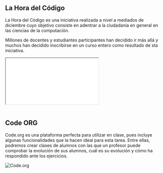 ## La Hora del Código

La Hora del Código es una iniciativa realizada a nivel a mediados de diciembre cuyo objetivo consiste en adentrar a la ciudadanía en general en las ciencias de la computación. 

Millones de docentes y estudiantes participantes han decidido ir más allá y muchos han decidido inscribirse en un curso entero como resultado de sta iniciativa.

<div class="iframe">
  <iframe src="//www.youtube.com/embed/KIu9yen5nc" allowfullscreen></iframe>
</div>



<br />



## Code ORG

Code.org es una plataforma perfecta para utilizar en clase, pues incluye algunas funcionalidades que la hacen ideal para esta tarea. Entre ellas, podremos crear clases de alumnos con las que un profesor puede comprobar la evolución de sus alumnos, cuál es su evolución y cómo ha respondido ante los ejercicios.

![](img/code.org.jpg "Code.org")

